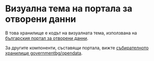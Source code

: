 # Визуална тема на портала за отворени данни

В това хранилище е кодът на визуалната тема, използвана на [българския портал за отворени данни](https://opendata.government.bg).


За другите компоненти, съставящи портала, вижте [събирателното хранилище governmentbg/opendata](https://github.com/governmentbg/opendata).
